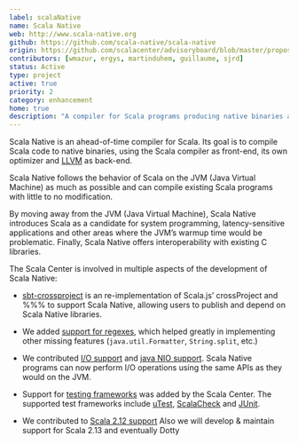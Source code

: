 ```yaml
---
label: scalaNative
name: Scala Native
web: http://www.scala-native.org
github: https://github.com/scala-native/scala-native
origin: https://github.com/scalacenter/advisoryboard/blob/master/proposals/001-native-scala-for-spark.md
contributors: [wmazur, ergys, martinduhem, guillaume, sjrd]
status: Active
type: project
active: true
priority: 2
category: enhancement
home: true
description: "A compiler for Scala programs producing native binaries and integrating with C."
---
```

Scala Native is an ahead-of-time compiler for Scala. Its goal is to compile Scala code to native
binaries, using the Scala compiler as front-end, its own optimizer and [LLVM](https://llvm.org)
as back-end.

Scala Native follows the behavior of Scala on the JVM (Java Virtual Machine) as much as possible
and can compile existing Scala programs with little to no modification.

By moving away from the JVM (Java Virtual Machine), Scala Native introduces Scala as a candidate
for system programming, latency-sensitive applications and other areas where the JVM’s warmup
time would be problematic. Finally, Scala Native offers interoperability with existing C
libraries.

The Scala Center is involved in multiple aspects of the development of Scala Native:

 - [sbt-crossproject](https://github.com/scala-native/sbt-crossproject) is an re-implementation
   of Scala.js’ crossProject and %%% to support Scala Native, allowing users to publish and
   depend on Scala Native libraries.

 - We added [support for regexes](https://github.com/scala-native/scala-native/pull/588), which
   helped greatly in implementing other missing features (`java.util.Formatter`, `String.split`,
   etc.)

 - We contributed [I/O support](https://github.com/scala-native/scala-native/pull/574) and
   [java NIO support](https://github.com/scala-native/scala-native/pull/694). Scala Native
   programs can now perform I/O operations using the same APIs as they would on the JVM.

 - Support for [testing frameworks](https://github.com/scala-native/scala-native/pull/755) was
   added by the Scala Center. The supported test frameworks include
   [uTest](https://github.com/lihaoyi/utest), [ScalaCheck](https://www.scalacheck.org) 
   and [JUnit](https://junit.org).

 - We contributed to [Scala 2.12 support](https://github.com/scala-native/scala-native/pull/1877) 
   Also we will develop & maintain support for Scala 2.13 and eventually Dotty